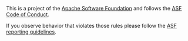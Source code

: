This is a project of the [Apache Software Foundation](https://apache.org/) and follows the [ASF Code of Conduct](https://www.apache.org/foundation/policies/conduct).

If you observe behavior that violates those rules please follow the [ASF reporting guidelines](https://www.apache.org/foundation/policies/conduct#reporting-guidelines).